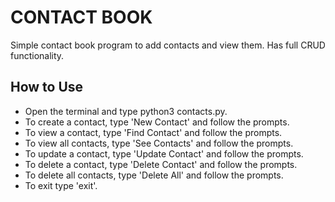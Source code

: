 # CONTACT BOOK
Simple contact book program to add contacts and view them. Has full CRUD functionality.

## How to Use
* Open the terminal and type python3 contacts.py.
* To create a contact, type 'New Contact' and follow the prompts.
* To view a contact, type 'Find Contact' and follow the prompts.
* To view all contacts, type 'See Contacts' and follow the prompts.
* To update a contact, type 'Update Contact' and follow the prompts.
* To delete a contact, type 'Delete Contact' and follow the prompts.
* To delete all contacts, type 'Delete All' and follow the prompts.
* To exit type 'exit'.
